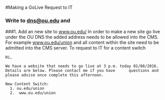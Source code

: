 #Making a GoLive Request to IT

### Write to dns@ou.edu and  

###1. Add an new site to www.ou.edu/
  In order to make a new site go live under the OU DNS the added address needs to be allowed into the CMS. 
  For example www.ou.edu/union and all content within the site need to be admitted into the CMS server. 
  To request to IT for a content switch
    
    Hi,

    We have a website that needs to go live at 3 p.m. today 01/08/2016. Details are below. Please contact me if you have      questions and please advise once complete this afternoon.
    
    New Content Switch:
      1. ou.edu/union
      2.  www.ou.edu/union
